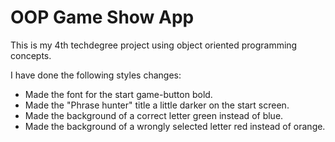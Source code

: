 # OOP Game Show App
 This is my 4th techdegree project using object oriented programming concepts.

 I have done the following styles changes:
 - Made the font for the start game-button bold.
 - Made the "Phrase hunter" title a little darker on the start screen.
 - Made the background of a correct letter green instead of blue.
 - Made the background of a wrongly selected letter red instead of orange.
